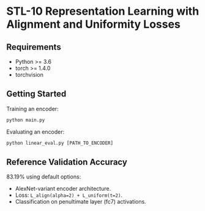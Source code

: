 # STL-10 Representation Learning with Alignment and Uniformity Losses

## Requirements
+ Python >= 3.6
+ torch >= 1.4.0
+ torchvision

## Getting Started
Training an encoder:
```py
python main.py
```

Evaluating an encoder:
```py
python linear_eval.py [PATH_TO_ENCODER]
```

## Reference Validation Accuracy
83.19% using default options:
+ AlexNet-variant encoder architecture.
+ Loss: `L_align(alpha=2) + L_uniform(t=2)`.
+ Classification on penultimate layer (fc7) activations.
